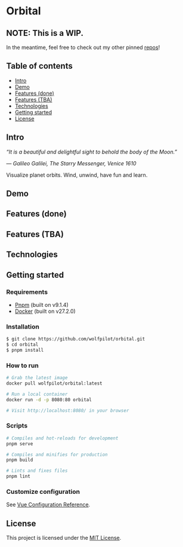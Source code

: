 # Orbital

## NOTE: This is a WIP.

In the meantime, feel free to check out my other pinned [repos](https://github.com/wolfpilot)!

## Table of contents

- [Intro](#intro)
- [Demo](#demo)
- [Features (done)](#features-done)
- [Features (TBA)](#features-tba)
- [Technologies](#technologies)
- [Getting started](#getting-started)
- [License](#license)

## Intro

_“It is a beautiful and delightful sight to behold the body of the Moon.”_

_― Galileo Galilei, The Starry Messenger, Venice 1610_

Visualize planet orbits. Wind, unwind, have fun and learn.

## Demo

## Features (done)

## Features (TBA)

## Technologies

## Getting started

### Requirements

- [Pnpm](https://pnpm.io/) (built on v9.1.4)
- [Docker](https://www.docker.com/) (built on v27.2.0)

### Installation

```bash
$ git clone https://github.com/wolfpilot/orbital.git
$ cd orbital
$ pnpm install
```

### How to run

```bash
# Grab the latest image
docker pull wolfpilot/orbital:latest

# Run a local container
docker run -d -p 8080:80 orbital

# Visit http://localhost:8080/ in your browser
```

### Scripts

```bash
# Compiles and hot-reloads for development
pnpm serve
```

```bash
# Compiles and minifies for production
pnpm build
```

```bash
# Lints and fixes files
pnpm lint
```

### Customize configuration

See [Vue Configuration Reference](https://cli.vuejs.org/config/).

## License

This project is licensed under the [MIT License](LICENSE).

